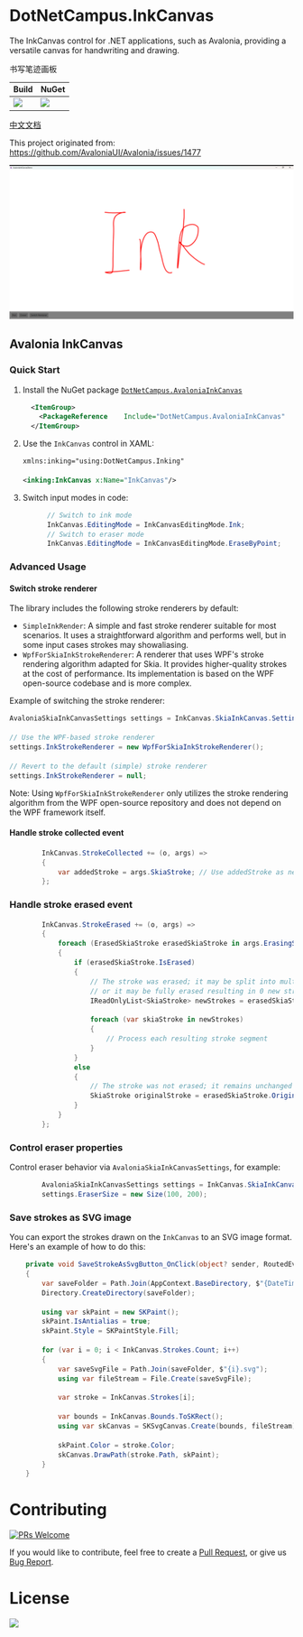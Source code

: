 ﻿# DotNetCampus.InkCanvas

The InkCanvas control for .NET applications, such as Avalonia, providing a versatile canvas for handwriting and drawing.

书写笔迹画板

| Build | NuGet |
|--|--|
|![](https://github.com/dotnet-campus/DotNetCampus.InkCanvas/workflows/.NET%20Build/badge.svg)|[![](https://img.shields.io/nuget/v/DotNetCampus.AvaloniaInkCanvas.svg)](https://www.nuget.org/packages/DotNetCampus.AvaloniaInkCanvas)|

[中文文档](./README_zh-CN.md)

This project originated from: https://github.com/AvaloniaUI/Avalonia/issues/1477

![](./docs/images/Image1.png)

## Avalonia InkCanvas

### Quick Start

1. Install the NuGet package [`DotNetCampus.AvaloniaInkCanvas`](https://www.nuget.org/packages/DotNetCampus.AvaloniaInkCanvas)

   ```xml
     <ItemGroup>
       <PackageReference    Include="DotNetCampus.AvaloniaInkCanvas"    Version="1.0.0-alpha.2" />
     </ItemGroup>
   ```

2. Use the `InkCanvas` control in XAML:

   ```xml
   xmlns:inking="using:DotNetCampus.Inking"
   
   <inking:InkCanvas x:Name="InkCanvas"/>
   ```

3. Switch input modes in code:

    ```csharp
          // Switch to ink mode
          InkCanvas.EditingMode = InkCanvasEditingMode.Ink;
          // Switch to eraser mode
          InkCanvas.EditingMode = InkCanvasEditingMode.EraseByPoint;
    ```


### Advanced Usage

#### Switch stroke renderer

The library includes the following stroke renderers by default:

- `SimpleInkRender`: A simple and fast stroke renderer suitable for most scenarios. It uses a straightforward algorithm and performs well, but in some input cases strokes may showaliasing.
- `WpfForSkiaInkStrokeRenderer`: A renderer that uses WPF's stroke rendering algorithm adapted for Skia. It provides higher-quality strokes at the cost of performance. Its implementation is based on the WPF open-source codebase and is more complex.

Example of switching the stroke renderer:

```csharp
AvaloniaSkiaInkCanvasSettings settings = InkCanvas.SkiaInkCanvas.Settings;

// Use the WPF-based stroke renderer
settings.InkStrokeRenderer = new WpfForSkiaInkStrokeRenderer();

// Revert to the default (simple) stroke renderer
settings.InkStrokeRenderer = null;
```

Note: Using `WpfForSkiaInkStrokeRenderer` only utilizes the stroke rendering algorithm from the WPF open-source repository and does not depend on the WPF framework itself.

#### Handle stroke collected event

```csharp
        InkCanvas.StrokeCollected += (o, args) =>
        {
            var addedStroke = args.SkiaStroke; // Use addedStroke as needed
        };
```


### Handle stroke erased event

```csharp
        InkCanvas.StrokeErased += (o, args) =>
        {
            foreach (ErasedSkiaStroke erasedSkiaStroke in args.ErasingSkiaStrokeList)
            {
                if (erasedSkiaStroke.IsErased)
                {
                    // The stroke was erased; it may be split into multiple new strokes,
                    // or it may be fully erased resulting in 0 new strokes. 
                    IReadOnlyList<SkiaStroke> newStrokes = erasedSkiaStroke.NewStrokeList;

                    foreach (var skiaStroke in newStrokes)
                    {
                        // Process each resulting stroke segment
                    }
                }
                else
                {
                    // The stroke was not erased; it remains unchanged
                    SkiaStroke originalStroke = erasedSkiaStroke.OriginStroke;
                }
            }
        };
```


### Control eraser properties

Control eraser behavior via `AvaloniaSkiaInkCanvasSettings`, for example:

```csharp
        AvaloniaSkiaInkCanvasSettings settings = InkCanvas.SkiaInkCanvas.Settings;
        settings.EraserSize = new Size(100, 200);
```

### Save strokes as SVG image

You can export the strokes drawn on the `InkCanvas` to an SVG image format. Here's an example of how to do this:

```csharp
    private void SaveStrokeAsSvgButton_OnClick(object? sender, RoutedEventArgs e)
    {
        var saveFolder = Path.Join(AppContext.BaseDirectory, $"{DateTime.Now:yyyy-MM-dd_HH-mm-ss}");
        Directory.CreateDirectory(saveFolder);

        using var skPaint = new SKPaint();
        skPaint.IsAntialias = true;
        skPaint.Style = SKPaintStyle.Fill;

        for (var i = 0; i < InkCanvas.Strokes.Count; i++)
        {
            var saveSvgFile = Path.Join(saveFolder, $"{i}.svg");
            using var fileStream = File.Create(saveSvgFile);

            var stroke = InkCanvas.Strokes[i];

            var bounds = InkCanvas.Bounds.ToSKRect();
            using var skCanvas = SKSvgCanvas.Create(bounds, fileStream);

            skPaint.Color = stroke.Color;
            skCanvas.DrawPath(stroke.Path, skPaint);
        }
    }
```

# Contributing

[![PRs Welcome](https://img.shields.io/badge/PRs-welcome-brightgreen.svg?style=flat-square)](https://github.com/dotnet-campus/DotNetCampus.InkCanvas/pulls)

If you would like to contribute, feel free to create a [Pull Request](https://github.com/dotnet-campus/DotNetCampus.InkCanvas/pulls), or give us [Bug Report](https://github.com/dotnet-campus/DotNetCampus.InkCanvas/issues/new).

# License

[![](https://img.shields.io/badge/License-MIT-blue?style=flat-square)](./LICENSE)